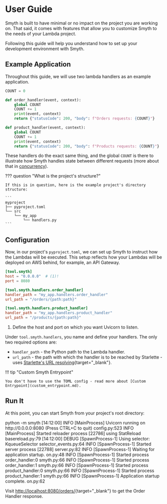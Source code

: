 # User Guide

Smyth is built to have minimal or no impact on the project you are working on. That said, it comes with features that allow you to customize Smyth to the needs of your Lambda project.

Following this guide will help you understand how to set up your development environment with Smyth.

## Example Application

Throughout this guide, we will use two lambda handlers as an example application.

```python title="my_project/src/my_app/handlers.py" linenums="1"
COUNT = 0

def order_handler(event, context):
    global COUNT
    COUNT += 1
    print(event, context)
    return {"statusCode": 200, "body": f"Orders requests: {COUNT}"}

def product_handler(event, context):
    global COUNT
    COUNT += 1
    print(event, context)
    return {"statusCode": 200, "body": f"Products requests: {COUNT}"}
```

These handlers do the exact same thing, and the global `COUNT` is there to illustrate how Smyth handles state between different requests (more about that in [concurrency](concurrency.md)).

??? question "What is the project's structure?"

    If this is in question, here is the example project's directory structure:

    ```
    myproject
    ├── pyproject.toml
    └── src
        └── my_app
            └── handlers.py
    ```

## Configuration

Now, in our project's `pyproject.toml`, we can set up Smyth to instruct how the Lambdas will be executed. This setup reflects how your Lambdas will be deployed on AWS behind, for example, an API Gateway.

```toml title="myproject/pyproject.toml" linenums="1" hl_lines="6-7 10-11"
[tool.smyth]
host = "0.0.0.0"  # (1)!
port = 8080

[tool.smyth.handlers.order_handler]
handler_path = "my_app.handlers.order_handler"
url_path = "/orders/{path:path}"

[tool.smyth.handlers.product_handler]
handler_path = "my_app.handlers.product_handler"
url_path = "/products/{path:path}"
```

1. Define the host and port on which you want Uvicorn to listen.

Under `tool.smyth.handlers`, you name and define your handlers. The only two required options are:

- `handler_path` - the Python path to the Lambda handler.
- `url_path` - the path with which the handler is to be reached by Starlette - uses [Starlette's URL resolving](https://www.starlette.io/routing/#path-parameters){target="_blank"}.

!!! tip "Custom Smyth Entrypoint"

    You don't have to use the TOML config - read more about [Custom Entrypoint](custom_entrypoint.md).

## Run It

At this point, you can start Smyth from your project's root directory:


<div class="termy" data-termynal="" data-ty-macos="" data-ty-title="bash" data-ty-lineDelay="100">
    <span data-ty="input" data-ty-prompt="$"> python -m smyth</span>
    <span data-ty>[14:12:00] INFO     [MainProcess] Uvicorn running on http://0.0.0.0:8080 (Press CTRL+C to quit)                                 config.py:523</span>
    <span data-ty>           INFO     [MainProcess] Started reloader process [22786] using StatReload                                          basereload.py:79</span>
    <span data-ty>[14:12:00] DEBUG    [SpawnProcess-1] Using selector: KqueueSelector                                                     selector_events.py:64</span>
    <span data-ty>           INFO     [SpawnProcess-1] Started server process [22788]                                                              server.py:82</span>
    <span data-ty>           INFO     [SpawnProcess-1] Waiting for application startup.                                                                on.py:48</span>
    <span data-ty>           INFO     [SpawnProcess-1] Started process order_handler:0                                                              smyth.py:66</span>
    <span data-ty>           INFO     [SpawnProcess-1] Started process order_handler:1                                                              smyth.py:66</span>
    <span data-ty>           INFO     [SpawnProcess-1] Started process product_handler:0                                                            smyth.py:66</span>
    <span data-ty>           INFO     [SpawnProcess-1] Started process product_handler:1                                                            smyth.py:66</span>
    <span data-ty>           INFO     [SpawnProcess-1] Application startup complete.                                                                   on.py:62</span>
</div>


Visit [http://localhost:8080/orders/](http://localhost:8080/orders/){target="_blank"} to get the Order Handler response.
